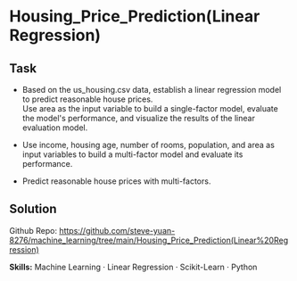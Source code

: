 # Housing_Price_Prediction(Linear Regression)

## Task

- Based on the us_housing.csv data, establish a linear regression model to predict reasonable house prices.  
Use area as the input variable to build a single-factor model, evaluate the model's performance, and visualize the results of the linear evaluation model.  
  
- Use income, housing age, number of rooms, population, and area as input variables to build a multi-factor model and evaluate its performance.  
  
- Predict reasonable house prices with multi-factors.  

## Solution
  
Github Repo: https://github.com/steve-yuan-8276/machine_learning/tree/main/Housing_Price_Prediction(Linear%20Regression)

**Skills:** Machine Learning · Linear Regression · Scikit-Learn · Python